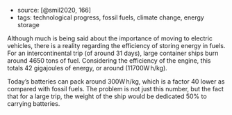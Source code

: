 - source: [@smil2020, 166]
- tags: technological progress, fossil fuels, climate change, energy storage

Although much is being said about the importance of moving to electric vehicles, there is a reality regarding the efficiency of storing energy in fuels. For an intercontinental trip (of around 31 days), large container ships burn around 4650 tons of fuel. Considering the efficiency of the engine, this totals 42 gigajoules of energy, or around $(11700\textrm{W}\,\textrm{h}/\textrm{kg}$). 

Today’s batteries can pack around $300\textrm{W}\,\textrm{h}/\textrm{kg}$, which is a factor 40 lower as compared with fossil fuels. The problem is not just this number, but the fact that for a large trip, the weight of the ship would be dedicated 50% to carrying batteries. 
